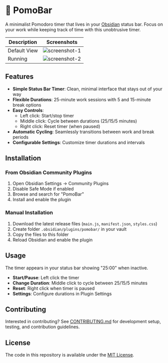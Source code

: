# 🌟 PomoBar

A minimalist Pomodoro timer that lives in your [Obsidian](https://obsidian.md) status bar. Focus on your work while keeping track of time with this unobtrusive timer.

| Description  |             Screenshots             |
| ------------ | :---------------------------------: |
| Default View | ![screenshot-1](./screenshot-1.png) |
| Running      | ![screenshot-2](./screenshot-2.png) |

## Features

- **Simple Status Bar Timer**: Clean, minimal interface that stays out of your way
- **Flexible Durations**: 25-minute work sessions with 5 and 15-minute break options
- **Easy Controls**:
  - Left click: Start/stop timer
  - Middle click: Cycle between durations (25/15/5 minutes)
  - Right click: Reset timer (when paused)
- **Automatic Cycling**: Seamlessly transitions between work and break periods
- **Configurable Settings**: Customize timer durations and intervals

## Installation

### From Obsidian Community Plugins

1. Open Obsidian Settings → Community Plugins
2. Disable Safe Mode if enabled
3. Browse and search for "PomoBar"
4. Install and enable the plugin

### Manual Installation

1. Download the latest release files (`main.js`, `manifest.json`, `styles.css`)
2. Create folder `.obsidian/plugins/pomobar/` in your vault
3. Copy the files to this folder
4. Reload Obsidian and enable the plugin

## Usage

The timer appears in your status bar showing "25:00" when inactive.

- **Start/Pause**: Left click the timer
- **Change Duration**: Middle click to cycle between 25/15/5 minutes
- **Reset**: Right click when timer is paused
- **Settings**: Configure durations in Plugin Settings

## Contributing

Interested in contributing? See [CONTRIBUTING.md](CONTRIBUTING.md) for development setup, testing, and contribution guidelines.

## License

The code in this repository is available under the [MIT License](LICENSE).
